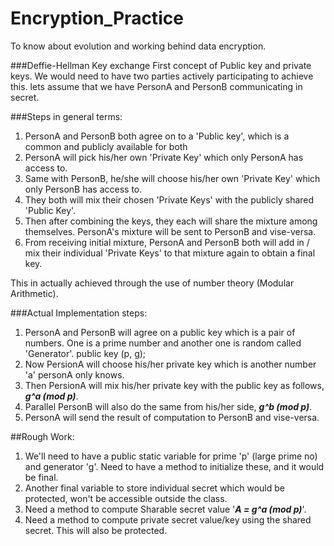 # Encryption_Practice
To know about evolution and working behind data encryption.

###Deffie-Hellman Key exchange
First concept of Public key and private keys. We would need to have two parties actively participating to achieve this.
lets assume that we have PersonA and PersonB communicating in secret.

###Steps in general terms:
1. PersonA and PersonB both agree on to a 'Public key', which is a common and publicly available for both
2. PersonA will pick his/her own 'Private Key' which only PersonA has access to.
3. Same with PersonB, he/she will choose his/her own 'Private Key' which only PersonB has access to.
4. They both will mix their chosen 'Private Keys' with the publicly shared 'Public Key'.
5. Then after combining the keys, they each will share the mixture among themselves. PersonA's mixture will be sent to PersonB and vise-versa.
6. From receiving initial mixture, PersonA and PersonB both will add in / mix their individual 'Private Keys' to that mixture again to obtain a final key.

This in actually achieved through the use of number theory (Modular Arithmetic).

###Actual Implementation steps:
1. PersonA and PersonB will agree on a public key which is a pair of numbers. One is a prime number and another one is random called 'Generator'.
 public key (p, g);
2. Now PersionA will choose his/her private key which is another number 'a' personA only knows.
3. Then PersionA will mix his/her private key with the public key as follows, **_g^a (mod p)_**.
4. Parallel PersonB will also do the same from his/her side, **_g^b (mod p)_**.
5. PersonA will send the result of computation to PersonB and vise-versa.

##Rough Work:
1. We'll need to have a public static variable for prime 'p' (large prime no) and generator 'g'. Need to have a method to initialize these, and it would be final.
2. Another final variable to store individual secret which would be protected, won't be accessible outside the class.
3. Need a method to compute Sharable secret value '**_A = g^a (mod p)_**'.
4. Need a method to compute private secret value/key using the shared secret. This will also be protected.